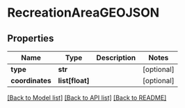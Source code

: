 # RecreationAreaGEOJSON

## Properties
Name | Type | Description | Notes
------------ | ------------- | ------------- | -------------
**type** | **str** |  | [optional] 
**coordinates** | **list[float]** |  | [optional] 

[[Back to Model list]](../README.md#documentation-for-models) [[Back to API list]](../README.md#documentation-for-api-endpoints) [[Back to README]](../README.md)

